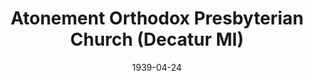 ---
date: &id001 1939-04-24
end_date: null
location:
  address: null
  city: Decatur
  state: MI
minister:
- end: 1996-01-01
  name: Timothy Bero
  start: 1994-01-01
  type: Pastor
- end: null
  name: Dale Collison
  start: 1996-01-01
  type: Pastor
ministers:
- Timothy Bero
- Dale Collison
name: Atonement Orthodox Presbyterian Church
names:
- end: 1941-04-22
  name: Atonement Orthodox Presbyterian Church
  start: 1939-04-24
- end: 1996-10-01
  name: New Hope Community OPC
  start: 1994-07-02
origination_date: *id001
raw_data: 'MI Decatur

  Atonement Orthodox Presbyterian Church (April 24, 1939-April 22, 1941)

  New Hope Community OPC (July 2, 1994-October 1996)

  Pastors: Timothy Bero, 1994-96

  Dale Collison, 1996

  '
received_from: null
states:
- MI
status:
  active: false
  end_date: 1996-10-01
  reason: null
  received_from: null
  withdrawal_to: null
title: Atonement Orthodox Presbyterian Church (Decatur MI)
year_established:
- 1939

---